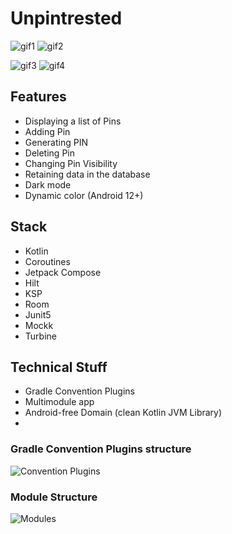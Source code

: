 # Unpintrested

![gif1](https://github.com/user-attachments/assets/15d86dfe-b3d7-4e0f-b7d7-bef2d3c2027d)
![gif2](https://github.com/user-attachments/assets/0b0839de-7ddb-4cef-9961-441c9b370623)


![gif3](https://github.com/user-attachments/assets/2b25d9e2-c968-4388-ac1b-96064e95f0f1)
![gif4](https://github.com/user-attachments/assets/0fdf985a-b167-47ea-8f3a-c38763846182)


## Features
* Displaying a list of Pins
* Adding Pin
* Generating PIN
* Deleting Pin
* Changing Pin Visibility
* Retaining data in the database
* Dark mode
* Dynamic color (Android 12+)

## Stack
* Kotlin
* Coroutines
* Jetpack Compose
* Hilt
* KSP
* Room
* Junit5
* Mockk
* Turbine

## Technical Stuff
* Gradle Convention Plugins
* Multimodule app
* Android-free Domain (clean Kotlin JVM Library)
* 

### Gradle Convention Plugins structure
![Convention Plugins](https://github.com/user-attachments/assets/981f13b3-db99-44ae-bc82-9079299a3210)

### Module Structure
![Modules](https://github.com/user-attachments/assets/93357130-8455-4334-b829-9d81fc8b24c8)
